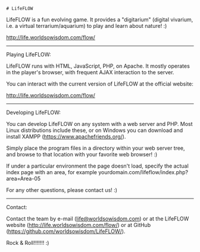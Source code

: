     # LifeFLOW
    
  LifeFLOW is a fun evolving game. It provides a "digitarium" (digital vivarium, i.e. a virtual terrarium/aquarium) to play and learn about nature! :)

  http://life.worldsowisdom.com/flow/

  *********************

  Playing LifeFLOW:

  LifeFLOW runs with HTML, JavaScript, PHP, on Apache. It mostly operates in the player's browser, with frequent AJAX interaction to the server.

  You can interact with the current version of LifeFLOW at the official website:

  http://life.worldsowisdom.com/flow/

  *********************

  Developing LifeFLOW:

  You can develop LifeFLOW on any system with a web server and PHP. Most Linux distributions include these, or on Windows you can download and install XAMPP (https://www.apachefriends.org/).

  Simply place the program files in a directory within your web server tree, and browse to that location with your favorite web browser! :)

  If under a particular environment the page doesn't load, specify the actual index page with an area, for example yourdomain.com/lifeflow/index.php?area=Area-05

  For any other questions, please contact us! :)

  *********************

  Contact:

  Contact the team by e-mail (life@worldsowisdom.com) or at the LifeFLOW website (http://life.worldsowisdom.com/flow/) or at GitHub (https://github.com/worldsowisdom/LifeFLOW/).

  Rock & Roll!!!!!!! :)
  
